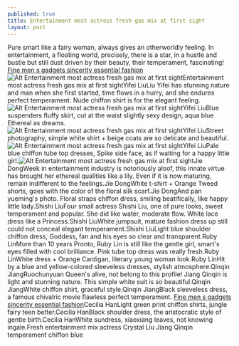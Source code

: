 ```yaml
---
published: true
title: Entertainment most actress fresh gas mix at first sight
layout: post
---
```

Pure smart like a fairy woman, always gives an otherworldly feeling. In entertainment, a floating world, precisely, there is a star, in a hustle and bustle but still dust driven by their beauty, their temperament, fascinating! [Fine men s gadgets sincerity essential fashion](http://nixcase.tumblr.com/post/140641694091/fine-mens-gadgets-sincerity-essential-fashion)![Alt Entertainment most actress fresh gas mix at first sight](http://vansiphone.files.wordpress.com/2016/05/7834df79.jpeg)Entertainment most actress fresh gas mix at first sightYifei LiuLiu Yifei has stunning nature and man when she first started, time flows in a hurry, and she endures perfect temperament. Nude chiffon shirt is for the elegant feeling.![Alt Entertainment most actress fresh gas mix at first sight](http://vansiphone.files.wordpress.com/2016/05/78416e15.gif)Yifei LiuBlue suspenders fluffy skirt, cut at the waist slightly sexy design, aqua blue Ethereal as dreams.![Alt Entertainment most actress fresh gas mix at first sight](http://vansiphone.files.wordpress.com/2016/05/78355100.gif)Yifei LiuStreet photography, simple white shirt + beige coats are so delicate and beautiful.![Alt Entertainment most actress fresh gas mix at first sight](http://vansiphone.files.wordpress.com/2016/05/783b76b5.gif)Yifei LiuPale blue chiffon tube top dresses, Spike side face, as if waiting for a happy little girl.![Alt Entertainment most actress fresh gas mix at first sight](http://vansiphone.files.wordpress.com/2016/05/7832a6e6.gif)Jie DongWeek in entertainment industry is notoriously aloof, this innate virtue has brought her ethereal qualities like a lily. Even if it is now maturing, remain indifferent to the feelings.Jie DongWhite t-shirt + Orange Tweed shorts, goes with the color of the floral silk scarf.Jie DongAnd pan yueming\'s photo. Floral straps chiffon dress, smiling beatifically, like happy little lady.Shishi LiuFour small actress Shishi Liu, one of pure looks, sweet temperament and popular. She did like water, moderate flow. White lace dress like a Princess.Shishi LiuWhite jumpsuit, mature fashion dress up still could not conceal elegant temperament.Shishi LiuLight blue shoulder chiffon dress, Goddess, fan and his eyes so clear and transparent.Ruby LinMore than 10 years Pronto, Ruby Lin is still like the gentle girl, smart\'s eyes filled with cool brilliance. Pink tube top dress was really fresh.Ruby LinWhite dress + Orange Cardigan, literary young woman look.Ruby LinHit by a blue and yellow-colored sleeveless dresses, stylish atmosphere.Qinqin JiangRuochunyuan Queen\'s alive, not belong to this profile! Jiang Qinqin is light and stunning nature. This simple white suit is so beautiful.Qinqin JiangWhite chiffon shirt, graceful style.Qinqin JiangBlack sleeveless dress, a famous chivalric movie flawless perfect temperament. [Fine men s gadgets sincerity essential fashion](http://nixcase.tumblr.com/post/140641694091/fine-mens-gadgets-sincerity-essential-fashion)Cecilia HanLight green print chiffon shirts, jungle fairy teen better.Cecilia HanBlack shoulder dress, the aristocratic style of gentle birth.Cecilia HanWhite sundress, xiaoxiang leaves, not knowing ingale.Fresh entertainment mix actress Crystal Liu Jiang Qinqin temperament chiffon blue